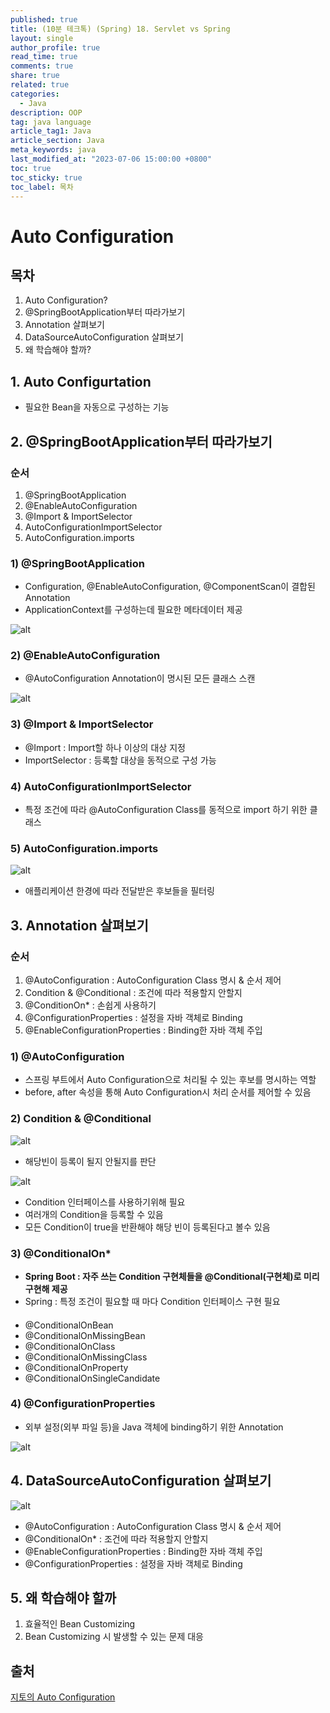 ```yaml
---
published: true
title: (10분 테크톡) (Spring) 18. Servlet vs Spring
layout: single
author_profile: true
read_time: true
comments: true
share: true
related: true
categories:
  - Java
description: OOP
tag: java language
article_tag1: Java
article_section: Java
meta_keywords: java
last_modified_at: "2023-07-06 15:00:00 +0800"
toc: true
toc_sticky: true
toc_label: 목차
---
```


# Auto Configuration

## 목차

1. Auto Configuration?
2. @SpringBootApplication부터 따라가보기
3. Annotation 살펴보기
4. DataSourceAutoConfiguration 살펴보기
5. 왜 학습해야 할까?

## 1. Auto Configurtation

- 필요한 Bean을 자동으로 구성하는 기능

## 2. @SpringBootApplication부터 따라가보기

### 순서

1. @SpringBootApplication
2. @EnableAutoConfiguration
3. @Import & ImportSelector
4. AutoConfigurationImportSelector
5. AutoConfiguration.imports

### 1) @SpringBootApplication

- Configuration, @EnableAutoConfiguration, @ComponentScan이 결합된 Annotation
- ApplicationContext를 구성하는데 필요한 메타데이터 제공

![alt](/assets/images/post/ComputerStudy/1059.png)

### 2) @EnableAutoConfiguration

- @AutoConfiguration Annotation이 명시된 모든 클래스 스캔

![alt](/assets/images/post/ComputerStudy/1060.png)

### 3) @Import & ImportSelector

- @Import : Import할 하나 이상의 대상 지정
- ImportSelector : 등록할 대상을 동적으로 구성 가능

### 4) AutoConfigurationImportSelector

- 특정 조건에 따라 @AutoConfiguration Class를 동적으로 import 하기 위한 클래스

### 5) AutoConfiguration.imports

![alt](/assets/images/post/ComputerStudy/1061.png)

- 애플리케이션 한경에 따라 전달받은 후보들을 필터링

## 3. Annotation 살펴보기

### 순서

1. @AutoConfiguration : AutoConfiguration Class 명시 & 순서 제어
2. Condition & @Conditional : 조건에 따라 적용할지 안할지
3. @ConditionOn\* : 손쉽게 사용하기
4. @ConfigurationProperties : 설정을 자바 객체로 Binding
5. @EnableConfigurationProperties : Binding한 자바 객체 주입

### 1) @AutoConfiguration

- 스프링 부트에서 Auto Configuration으로 처리될 수 있는 후보를 명시하는 역할
- before, after 속성을 통해 Auto Configuration시 처리 순서를 제어할 수 있음

### 2) Condition & @Conditional

![alt](/assets/images/post/ComputerStudy/1062.png)

- 해당빈이 등록이 될지 안될지를 판단

![alt](/assets/images/post/ComputerStudy/1063.png)

- Condition 인터페이스를 사용하기위해 필요
- 여러개의 Condition을 등록할 수 있음
- 모든 Condition이 true을 반환해야 해당 빈이 등록된다고 볼수 있음

### 3) @ConditionalOn\*

- **Spring Boot : 자주 쓰는 Condition 구현체들을 @Conditional(구현체)로 미리 구현해 제공**
- Spring : 특정 조건이 필요할 때 마다 Condition 인터페이스 구현 필요

####

- @ConditionalOnBean
- @ConditionalOnMissingBean
- @ConditionalOnClass
- @ConditionalOnMissingClass
- @ConditionalOnProperty
- @ConditionalOnSingleCandidate

### 4) @ConfigurationProperties

- 외부 설정(외부 파일 등)을 Java 객체에 binding하기 위한 Annotation

![alt](/assets/images/post/ComputerStudy/1064.png)

## 4. DataSourceAutoConfiguration 살펴보기

![alt](/assets/images/post/ComputerStudy/1065.png)

- @AutoConfiguration : AutoConfiguration Class 명시 & 순서 제어
- @ConditionalOn\* : 조건에 따라 적용할지 안할지
- @EnableConfigurationProperties : Binding한 자바 객체 주입
- @ConfigurationProperties : 설정을 자바 객체로 Binding

## 5. 왜 학습해야 할까

1. 효율적인 Bean Customizing
2. Bean Customizing 시 발생할 수 있는 문제 대응

## 출처

<a href="https://www.youtube.com/watch?v=TSCHTPZ3PSQ">지토의 Auto Configuration</a>

